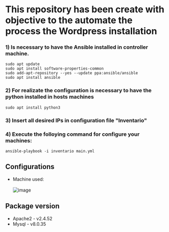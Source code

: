 # This repository has been create with objective to the automate the process the Wordpress installation

### 1) Is necessary to have the Ansible installed in controller machine.

````
sudo apt update
sudo apt install software-properties-common
sudo add-apt-repository --yes --update ppa:ansible/ansible
sudo apt install ansible
````

### 2) For realizate the configuration is necessary to have the python installed in hosts machines

````
sudo apt install python3
````

### 3) Insert all desired IPs in configuration file "Inventario"

### 4) Execute the folloying command for configure your machines:
````
ansible-playbook -i inventario main.yml
````

## Configurations
* Machine used: <br><br>
![image](https://github.com/pedrohfborges/ansible-wordpress/assets/111831621/e30e7c96-47ba-4a3e-9075-3ba6973b26e4)

## Package version
* Apache2 - v2.4.52
* Mysql - v8.0.35
